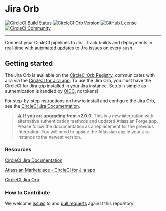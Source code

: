 # Jira Orb

[![CircleCI Build Status](https://circleci.com/gh/mattrabe/jira-orb.svg?style=shield "CircleCI Build Status")](https://circleci.com/gh/mattrabe/jira-orb) [![CircleCI Orb Version](https://badges.circleci.com/orbs/fpcs/jira.svg)](https://circleci.com/developer/orbs/orb/fpcs/jira) [![GitHub License](https://img.shields.io/badge/license-MIT-lightgrey.svg)](https://raw.githubusercontent.com/circleci-public/jira-orb/main/LICENSE) [![CircleCI Community](https://img.shields.io/badge/community-CircleCI%20Discuss-343434.svg)](https://discuss.circleci.com/c/ecosystem/orbs)



---

Connect your CircleCI pipelines to Jira. Track builds and deployments in real-time with automated updates to Jira issues on every push.

## Getting started

The Jira Orb is available on the [CircleCI Orb Registry](https://circleci.com/developer/orbs/orb/circleci/jira), communicates with Jira via the [CircleCI for Jira app](https://marketplace.atlassian.com/apps/1215946/circleci-for-jira?tab=overview&hosting=cloud). To use the Jira Orb, you must have the CircleCI for Jira app installed in your Jira instance. Setup is simple as authentication is handled by [OIDC](https://circleci.com/docs/openid-connect-tokens/), no tokens!

For step-by-step instructions on how to install and configure the Jira Orb, see the [CircleCI Jira Documentation](https://circleci.com/docs/jira-plugin/).

> ⚠️ **If you are upgrading from <2.0.0**: This is a _new_ integration with alternative authentication methods and updated Atlassian Forge app. Please follow the documentation as a replacement for the previous integration. You will need to update the Atlassian app in your Jira instance to the newest version.

### Resources

[CircleCI Jira Documentation](https://circleci.com/docs/jira-plugin/)

[Atlassian Marketplace - CircleCI for Jira app](https://marketplace.atlassian.com/apps/1215946/circleci-for-jira?tab=overview&hosting=cloud)

[CircleCI Jira Orb](https://circleci.com/developer/orbs/orb/circleci/jira)



### How to Contribute

We welcome [issues](https://github.com/circleci-public/jira-orb/issues) to and [pull requests](https://github.com/circleci-public/jira-orb/pulls) against this repository!

